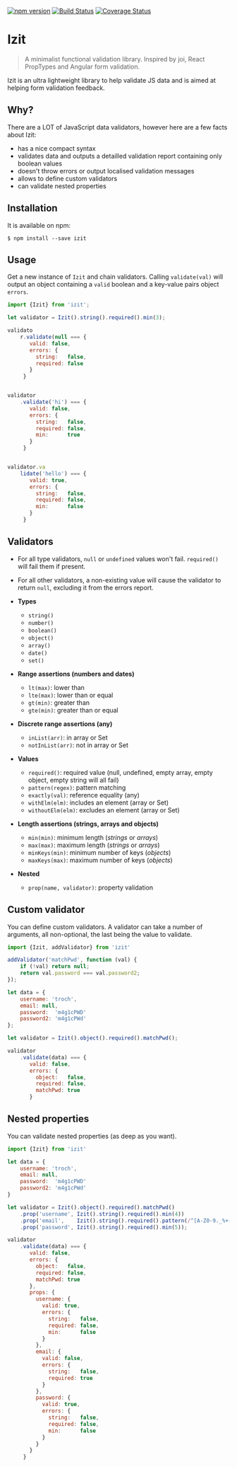 [![npm version](https://badge.fury.io/js/izit.svg)](http://badge.fury.io/js/izit)
[![Build Status](https://travis-ci.org/troch/izit.svg?branch=master)](https://travis-ci.org/troch/izit)
[![Coverage Status](https://coveralls.io/repos/troch/izit/badge.svg?branch=master&service=github)](https://coveralls.io/github/troch/izit?branch=master)

# Izit

> A minimalist functional validation library. Inspired by joi, React PropTypes and Angular form validation.

Izit is an ultra lightweight library to help validate JS data and is aimed at helping form validation feedback.

## Why?

There are a LOT of JavaScript data validators, however here are a few facts about Izit:

- has a nice compact syntax
- validates data and outputs a detailled validation report containing only boolean values
- doesn't throw errors or output localised validation messages
- allows to define custom validators
- can validate nested properties

## Installation

It is available on npm:

    $ npm install --save izit

## Usage

Get a new instance of `Izit` and chain validators. Calling `validate(val)`
will output an object containing a `valid` boolean and a key-value pairs object `errors`.

```javascript
import {Izit} from 'izit';

let validator = Izit().string().required().min(3);

validato
    r.validate(null === {
       valid: false,
       errors: {
         string:   false,
         required: false
       }
     }


validator
    .validate('hi') === {
       valid: false,
       errors: {
         string:   false,
         required: false,
         min:      true
       }
     }


validator.va
    lidate('hello') === {
       valid: true,
       errors: {
         string:   false,
         required: false,
         min:      false
       }
     }

```

## Validators

- For all type validators, `null` or `undefined` values won't fail. `required()` will fail them if present.
- For all other validators, a non-existing value will cause the validator to return `null`, excluding it
from the errors report.

- __Types__
    - `string()`
    - `number()`
    - `boolean()`
    - `object()`
    - `array()`
    - `date()`
    - `set()`
- __Range assertions (numbers and dates)__
    - `lt(max)`: lower than
    - `lte(max)`: lower than or equal
    - `gt(min)`: greater than
    - `gte(min)`: greater than or equal
- __Discrete range assertions (any)__
    - `inList(arr)`: in array or Set
    - `notInList(arr)`: not in array or Set
- __Values__
    - `required()`: required value (null, undefined, empty array, empty object, empty string will all fail)
    - `pattern(regex)`: pattern matching
    - `exactly(val)`: reference equality (any)
    - `withElm(elm)`: includes an element (array or Set)
    - `withoutElm(elm)`: excludes an element (array or Set)
- __Length assertions (strings, arrays and objects)__
    - `min(min)`: minimum length (_strings_ or _arrays_)
    - `max(max)`: maximum length (_strings_ or _arrays_)
    - `minKeys(min)`: minimum number of keys (_objects_)
    - `maxKeys(max)`: maximum number of keys (_objects_)
- __Nested__
    - `prop(name, validator)`: property validation


## Custom validator

You can define custom validators. A validator can take a number of arguments, all non-optional, the last being the value
to validate.

```javascript
import {Izit, addValidator} from 'izit'

addValidator('matchPwd', function (val) {
    if (!val) return null;
    return val.password === val.password2;
});

let data = {
    username: 'troch',
    email: null,
    password:  'm4g1cPWD'
    password2: 'm4g1cPWd'
};

let validator = Izit().object().required().matchPwd();

validator
    .validate(data) === {
       valid: false,
       errors: {
         object:   false,
         required: false,
         matchPwd: true
       }


```

## Nested properties

You can validate nested properties (as deep as you want).

```javascript
import {Izit} from 'izit'

let data = {
    username: 'troch',
    email: null,
    password:  'm4g1cPWD'
    password2: 'm4g1cPWd'
}

let validator = Izit().object().required().matchPwd()
    .prop('username', Izit().string().required().min(4))
    .prop('email',    Izit().string().required().pattern(/^[A-Z0-9._%+-]+@[A-Z0-9.-]+\.[A-Z]{2,4}$/))
    .prop('password', Izit().string().required().min(5));

validator
    .validate(data) === {
       valid: false,
       errors: {
         object:   false,
         required: false,
         matchPwd: true
       },
       props: {
         username: {
           valid: true,
           errors: {
             string:   false,
             required: false,
             min:      false
           }
         },
         email: {
           valid: false,
           errors: {
             string:   false,
             required: true
           }
         },
         password: {
           valid: true,
           errors: {
             string:   false,
             required: false,
             min:      false
           }
         }
       }
     }

```
